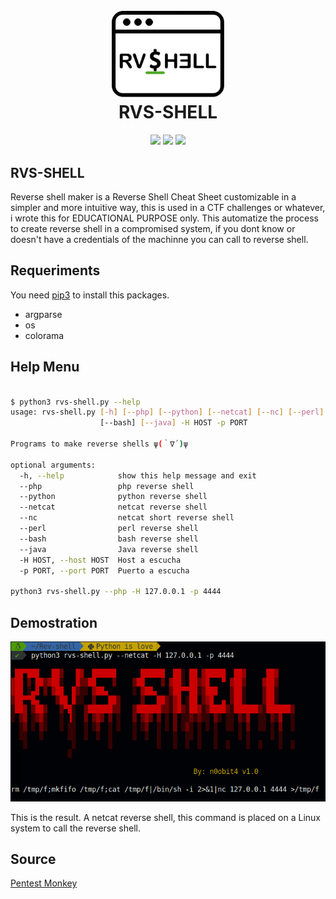 <h1 align="center">
  <br>
  <a href="https://github.com/n0obit4/rvs-shell"><img src="https://raw.githubusercontent.com/n0obit4/rvs-shell/master/Logo.png" alt="RVS-SHELL Logo" border="0" width="180"></a>
  <br>
  RVS-SHELL
  <br>
</h1>

<p align="center">
  <img src="https://img.shields.io/badge/Release-v1.0-blue.svg">
  <img src="https://img.shields.io/badge/License-GPL3-brightgreen.svg">
  <img src="https://img.shields.io/badge/Tested on-Linux & Windows-yellow.svg">
</p>

## RVS-SHELL

Reverse shell maker is a Reverse Shell Cheat Sheet customizable in a simpler and more intuitive way, this is used in a CTF challenges or whatever, i wrote this for EDUCATIONAL PURPOSE only. This automatize the process to create reverse shell in a compromised system, if you dont know or doesn't have a credentials of the machinne you can call to reverse shell.

## Requeriments

You need [pip3](https://help.dreamhost.com/hc/es/articles/115000699011-Usar-pip3-para-instalar-m%C3%B3dulos-de-Python3) to install this packages.

  - argparse
  - os
  - colorama
  
## Help Menu

```bash

$ python3 rvs-shell.py --help
usage: rvs-shell.py [-h] [--php] [--python] [--netcat] [--nc] [--perl]
                    [--bash] [--java] -H HOST -p PORT

Programs to make reverse shells ψ(｀∇´)ψ

optional arguments:
  -h, --help            show this help message and exit
  --php                 php reverse shell
  --python              python reverse shell
  --netcat              netcat reverse shell
  --nc                  netcat short reverse shell
  --perl                perl reverse shell
  --bash                bash reverse shell
  --java                Java reverse shell
  -H HOST, --host HOST  Host a escucha
  -p PORT, --port PORT  Puerto a escucha

python3 rvs-shell.py --php -H 127.0.0.1 -p 4444
```

## Demostration

![Program demostration](https://raw.githubusercontent.com/n0obit4/rvs-shell/master/Demostration.png)

This is the result. A netcat reverse shell, this command is placed on a Linux system to call the reverse shell.

## Source

[Pentest Monkey](http://pentestmonkey.net/cheat-sheet/shells/reverse-shell-cheat-sheet)
